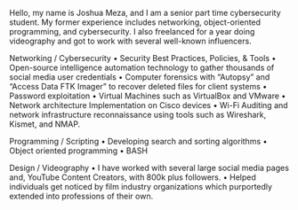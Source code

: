 Hello, my name is Joshua Meza, and I am a senior part time cybersecurity student. My former experience includes networking, object-oriented programming, and cybersecurity. I also freelanced for a year doing videography and got to work with several well-known influencers. 

Networking / Cybersecurity
•	Security Best Practices, Policies, & Tools
•	Open-source intelligence automation technology to gather thousands of social media user credentials 
•	Computer forensics with “Autopsy” and “Access Data FTK Imager” to recover deleted files for client systems 
•	Password exploitation
•	Virtual Machines such as VirtualBox and VMware
•	Network architecture Implementation on Cisco devices
•	Wi-Fi Auditing and network infrastructure reconnaissance using tools such as Wireshark, Kismet, and NMAP.

Programming / Scripting
•	Developing search and sorting algorithms 
•	Object oriented programming
•	BASH

Design / Videography 
•	I have worked with several large social media pages and, YouTube Content Creators, with 800k plus followers. 
•	Helped individuals get noticed by film industry organizations which purportedly extended into professions of their own.
